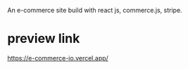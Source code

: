 An e-commerce site build with react js, commerce.js, stripe.

# preview link
https://e-commerce-io.vercel.app/
